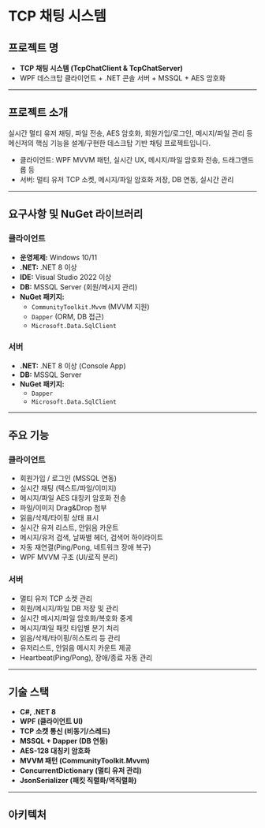 # TCP 채팅 시스템

## 프로젝트 명
- **TCP 채팅 시스템 (TcpChatClient & TcpChatServer)**
- WPF 데스크탑 클라이언트 + .NET 콘솔 서버 + MSSQL + AES 암호화

---

## 프로젝트 소개
실시간 멀티 유저 채팅, 파일 전송, AES 암호화, 회원가입/로그인, 
메시지/파일 관리 등 메신저의 핵심 기능을 설계/구현한 데스크탑 기반 채팅 프로젝트입니다.  
- 클라이언트: WPF MVVM 패턴, 실시간 UX, 메시지/파일 암호화 전송, 드래그앤드롭 등
- 서버: 멀티 유저 TCP 소켓, 메시지/파일 암호화 저장, DB 연동, 실시간 관리

---

## 요구사항 및 NuGet 라이브러리

### 클라이언트
- **운영체제:** Windows 10/11
- **.NET:** .NET 8 이상
- **IDE:** Visual Studio 2022 이상
- **DB:** MSSQL Server (회원/메시지 관리)
- **NuGet 패키지:**
  - `CommunityToolkit.Mvvm` (MVVM 지원)
  - `Dapper` (ORM, DB 접근)
  - `Microsoft.Data.SqlClient`

### 서버
- **.NET:** .NET 8 이상 (Console App)
- **DB:** MSSQL Server
- **NuGet 패키지:**
  - `Dapper`
  - `Microsoft.Data.SqlClient`

---

## 주요 기능

### 클라이언트
- 회원가입 / 로그인 (MSSQL 연동)
- 실시간 채팅 (텍스트/파일/이미지)
- 메시지/파일 AES 대칭키 암호화 전송
- 파일/이미지 Drag&Drop 첨부
- 읽음/삭제/타이핑 상태 표시
- 실시간 유저 리스트, 안읽음 카운트
- 메시지/유저 검색, 날짜별 헤더, 검색어 하이라이트
- 자동 재연결(Ping/Pong, 네트워크 장애 복구)
- WPF MVVM 구조 (UI/로직 분리)

### 서버
- 멀티 유저 TCP 소켓 관리
- 회원/메시지/파일 DB 저장 및 관리
- 실시간 메시지/파일 암호화/복호화 중계
- 메시지/파일 패킷 타입별 분기 처리
- 읽음/삭제/타이핑/히스토리 등 관리
- 유저리스트, 안읽음 메시지 카운트 제공
- Heartbeat(Ping/Pong), 장애/종료 자동 관리

---

## 기술 스택

- **C#, .NET 8**
- **WPF (클라이언트 UI)**
- **TCP 소켓 통신 (비동기/스레드)**
- **MSSQL + Dapper (DB 연동)**
- **AES-128 대칭키 암호화**
- **MVVM 패턴 (CommunityToolkit.Mvvm)**
- **ConcurrentDictionary (멀티 유저 관리)**
- **JsonSerializer (패킷 직렬화/역직렬화)**

---

## 아키텍처
